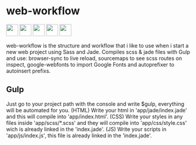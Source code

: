 # web-workflow 
<img src="https://github.com/delvallejoni/web-workflow/blob/master/app/images/autoprefixer.png" width="32"/>&nbsp;<img src="https://github.com/delvallejoni/web-workflow/blob/master/app/images/npm.png" width="32"/>&nbsp;<img src="https://github.com/delvallejoni/web-workflow/blob/master/app/images/gulp.png" width="32"/>&nbsp;<img src="https://github.com/delvallejoni/web-workflow/blob/master/app/images/jade.png" width="32"/>&nbsp;<img src="https://github.com/delvallejoni/web-workflow/blob/master/app/images/sass.png" width="32"/>

web-workflow is the structure and workflow that i like to use when i start a new web project using Sass and Jade.
Compiles scss & jade files with Gulp and use: browser-sync to live reload, sourcemaps to see scss routes on inspect, google-webfonts to import Google Fonts and autoprefixer to autoinsert prefixs.
## Gulp
Just go to your project path with the console and write $gulp, everything will be automated for you.
(HTML) Write your html in 'app/jade/index.jade' and this will compile into 'app/index.html'.
(CSS) Write your styles in any files inside 'app/scss/*.scss' and they will compile into 'app/css/style.css' wich is already linked in the 'index.jade'.
(JS) Write your scripts in 'app/js/index.js', this file is already linked in the 'index.jade'.
